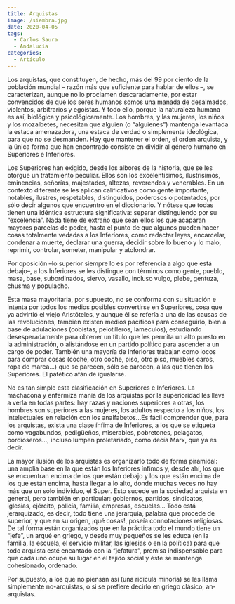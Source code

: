 ```yaml
---
title: Arquistas
image: /siembra.jpg
date: 2020-04-05
tags:
  - Carlos Saura
  - Andalucía
categories:
  - Artículo
---
```

<social-share />
Los arquistas, que constituyen, de hecho, más del 99 por ciento de la población mundial – razón más que suficiente para hablar de ellos –<!-- more -->, se caracterizan, aunque no lo proclamen descaradamente, por estar convencidos de que los seres humanos somos una manada de desalmados, violentos, arbitrarios y egoístas. Y todo ello, porque la naturaleza humana es así, biológica y psicológicamente. Los hombres, y las mujeres, los niños y los mozalbetes, necesitan que alguien (o “alguienes”) mantenga levantada la estaca amenazadora, una estaca de verdad o simplemente ideológica, para que no se desmanden. Hay que mantener el orden, el orden arquista, y la única forma que han encontrado consiste en dividir al género humano en Superiores e Inferiores.

Los Superiores han exigido, desde los albores de la historia, que se les otorgue un tratamiento peculiar. Ellos son los excelentísimos, ilustrísimos, eminencias, señorías, majestades, altezas, reverendos y venerables. En un contexto diferente se les aplican calificativos como gente importante, notables, ilustres, respetables, distinguidos, poderosos o potentados, por sólo decir algunos que encuentro en el diccionario. Y nótese que todas tienen una idéntica estructura significativa: separar distinguiendo por su “excelencia”. Nada tiene de extraño que sean ellos los que acaparan mayores parcelas de poder, hasta el punto de que algunos pueden hacer cosas totalmente vedadas a los Inferiores, como redactar leyes, encarcelar, condenar a muerte, declarar una guerra, decidir sobre lo bueno y lo malo, reprimir, controlar, someter, manipular y atolondrar.

Por oposición –lo superior siempre lo es por referencia a algo que está debajo–, a los Inferiores se les distingue con términos como gente, pueblo, masa, base, subordinados, siervo, vasallo, incluso vulgo, plebe, gentuza, chusma y populacho.

Esta masa mayoritaria, por supuesto, no se conforma con su situación e intenta por todos los medios posibles convertirse en Superiores, cosa que ya advirtió el viejo Aristóteles, y aunque él se refería a una de las causas de las revoluciones, también existen medios pacíficos para conseguirlo, bien a base de adulaciones (cobistas, pelotilleros, lameculos), estudiando desesperadamente para obtener un título que les permita un alto puesto en la administración, o alistándose en un partido político para ascender a un cargo de poder. También una mayoría de Inferiores trabajan como locos para comprar cosas (coche, otro coche, piso, otro piso, muebles caros, ropa de marca...) que se parecen, sólo se parecen, a las que tienen los Superiores. El patético afán de igualarse.

No es tan simple esta clasificación en Superiores e Inferiores. La machacona y enfermiza manía de los arquistas por la superioridad les lleva a verla en todas partes: hay razas y naciones superiores a otras, los hombres son superiores a las mujeres, los adultos respecto a los niños, los intelectuales en relación con los analfabetos...Es fácil comprender que, para los arquistas, exista una clase ínfima de Inferiores, a los que se etiqueta como vagabundos, pedigüeños, miserables, pobretones, pelagatos, pordioseros..., incluso lumpen proletariado, como decía Marx, que ya es decir.

La mayor ilusión de los arquistas es organizarlo todo de forma piramidal: una amplia base en la que están los Inferiores ínfimos y, desde ahí, los que se encuentran encima de los que están debajo y los que están encima de los que están encima, hasta llegar a lo alto, donde muchas veces no hay más que un solo individuo, el Super. Esto sucede en la sociedad arquista en general, pero también en particular: gobiernos, partidos, sindicatos, iglesias, ejército, policía, familia, empresas, escuelas... Todo está jerarquizado, es decir, todo tiene una jerarquía, palabra que procede de superior, y que en su origen, ¡qué cosas!, poseía connotaciones religiosas. De tal forma están organizados que en la práctica todo el mundo tiene un “jefe”, un arqué en griego, y desde muy pequeños se les educa (en la familia, la escuela, el servicio militar, las iglesias o en la política) para que todo arquista esté encantado con la “jefatura”, premisa indispensable para que cada uno ocupe su lugar en el tejido social y éste se mantenga cohesionado, ordenado.

Por supuesto, a los que no piensan así (una ridícula minoría) se les llama simplemente no-arquistas, o si se prefiere decirlo en griego clásico, an-arquistas.
